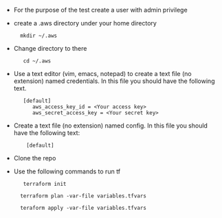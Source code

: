 - For the purpose of the test create a user with admin privilege 

- create a .aws directory under your home directory

        mkdir ~/.aws

- Change directory to there
  
         cd ~/.aws

- Use a text editor (vim, emacs, notepad) to create a text file (no extension) named credentials. In this file you should have the following text.

         [default]
            aws_access_key_id = <Your access key>
            aws_secret_access_key = <Your secret key>

- Create a text file (no extension) named config. In this file you should have the following text:
  
          [default]

- Clone the repo 

- Use the following commands to run tf 

         terraform init

        terraform plan -var-file variables.tfvars

        teraform apply -var-file variables.tfvars
